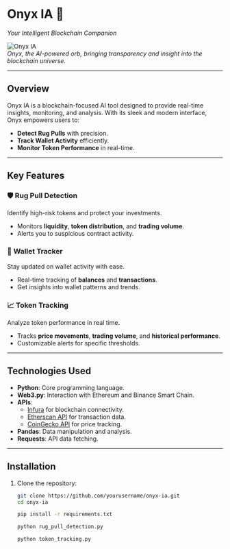 # Onyx IA 🌌  
_Your Intelligent Blockchain Companion_  

![Onyx IA](./image.png)  
_Onyx, the AI-powered orb, bringing transparency and insight into the blockchain universe._

---

## Overview  
Onyx IA is a blockchain-focused AI tool designed to provide real-time insights, monitoring, and analysis. With its sleek and modern interface, Onyx empowers users to:  
- **Detect Rug Pulls** with precision.  
- **Track Wallet Activity** efficiently.  
- **Monitor Token Performance** in real-time.  

---

## Key Features  

### 🛡️ **Rug Pull Detection**  
Identify high-risk tokens and protect your investments.  
- Monitors **liquidity**, **token distribution**, and **trading volume**.  
- Alerts you to suspicious contract activity.  

### 💼 **Wallet Tracker**  
Stay updated on wallet activity with ease.  
- Real-time tracking of **balances** and **transactions**.  
- Get insights into wallet patterns and trends.  

### 📈 **Token Tracking**  
Analyze token performance in real time.  
- Tracks **price movements**, **trading volume**, and **historical performance**.  
- Customizable alerts for specific thresholds.  

---

## Technologies Used  
- **Python**: Core programming language.  
- **Web3.py**: Interaction with Ethereum and Binance Smart Chain.  
- **APIs**:  
  - [Infura](https://infura.io) for blockchain connectivity.  
  - [Etherscan API](https://etherscan.io) for transaction data.  
  - [CoinGecko API](https://www.coingecko.com) for price tracking.  
- **Pandas**: Data manipulation and analysis.  
- **Requests**: API data fetching.  

---

## Installation  

1. Clone the repository:  
   ```bash
   git clone https://github.com/yourusername/onyx-ia.git
   cd onyx-ia

   pip install -r requirements.txt

   python rug_pull_detection.py
   
   python token_tracking.py
